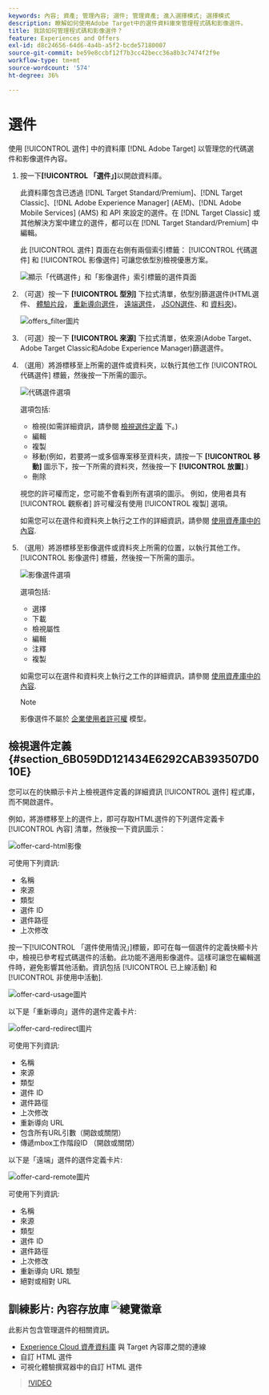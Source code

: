 ```yaml
---
keywords: 內容; 資產; 管理內容; 選件; 管理資產; 進入選擇模式; 選擇模式
description: 瞭解如何使用Adobe Target中的選件資料庫來管理程式碼和影像選件。
title: 我該如何管理程式碼和影像選件？
feature: Experiences and Offers
exl-id: d8c24656-64d6-4a4b-a5f2-bcde57180007
source-git-commit: be59e8ccbf12f7b3cc42becc36a8b3c7474f2f9e
workflow-type: tm+mt
source-wordcount: '574'
ht-degree: 36%

---
```


# 選件

使用 [!UICONTROL 選件] 中的資料庫 [!DNL Adobe Target] 以管理您的代碼選件和影像選件內容。

1. 按一下&#x200B;**[!UICONTROL 「選件」]**&#x200B;以開啟資料庫。

   此資料庫包含已透過 [!DNL Target Standard/Premium]、[!DNL Target Classic]、[!DNL Adobe Experience Manager] (AEM)、[!DNL Adobe Mobile Services] (AMS) 和 API 來設定的選件。在 [!DNL Target Classic] 或其他解決方案中建立的選件，都可以在 [!DNL Target Standard/Premium] 中編輯。

   此 [!UICONTROL 選件] 頁面在右側有兩個索引標籤： [!UICONTROL 代碼選件] 和 [!UICONTROL 影像選件] 可讓您依型別檢視優惠方案。

   ![顯示「代碼選件」和「影像選件」索引標籤的選件頁面](/help/main/c-experiences/c-manage-content/assets/offers-page.png)

1. （可選）按一下 **[!UICONTROL 型別]** 下拉式清單，依型別篩選選件(HTML選件、 [體驗片段](/help/main/c-experiences/c-manage-content/aem-experience-fragments.md)， [重新導向選件](/help/main/c-experiences/c-manage-content/offer-redirect.md)， [遠端選件](/help/main/c-experiences/c-manage-content/about-remote-offers.md)， [JSON選件](/help/main/c-experiences/c-manage-content/create-json-offer.md)、和 [資料夾](/help/main/c-experiences/c-manage-content/create-content-folder.md))。

   ![offers_filter圖片](assets/offers_filter.png)

1. （可選）按一下 **[!UICONTROL 來源]** 下拉式清單，依來源(Adobe Target、Adobe Target Classic和Adobe Experience Manager)篩選選件。

1. （選用）將游標移至上所需的選件或資料夾，以執行其他工作 [!UICONTROL 代碼選件] 標籤，然後按一下所需的圖示。

   ![代碼選件選項](assets/offer-picker-large.png)

   選項包括:

   * 檢視(如需詳細資訊，請參閱 [檢視選件定義](#section_6B059DD121434E6292CAB393507D010E) 下。)
   * 編輯
   * 複製
   * 移動(例如，若要將一或多個專案移至資料夾，請按一下 **[!UICONTROL 移動]** 圖示下，按一下所需的資料夾，然後按一下 **[!UICONTROL 放置]**.)
   * 刪除

   視您的許可權而定，您可能不會看到所有選項的圖示。 例如，使用者具有 [!UICONTROL 觀察者] 許可權沒有使用 [!UICONTROL 複製] 選項。

   如需您可以在選件和資料夾上執行之工作的詳細資訊，請參閱 [使用資產庫中的內容](/help/main/c-experiences/c-manage-content/assets-working.md).

1. （選用）將游標移至影像選件或資料夾上所需的位置，以執行其他工作。 [!UICONTROL 影像選件] 標籤，然後按一下所需的圖示。

   ![影像選件選項](/help/main/c-experiences/c-manage-content/assets/image-offers-icons.png)

   選項包括:

   * 選擇
   * 下載
   * 檢視屬性
   * 編輯
   * 注釋
   * 複製

   如需您可以在選件和資料夾上執行之工作的詳細資訊，請參閱 [使用資產庫中的內容](/help/main/c-experiences/c-manage-content/assets-working.md).

   >[!NOTE]
   >
   >影像選件不屬於 [企業使用者許可權](/help/main/administrating-target/c-user-management/property-channel/property-channel.md) 模型。


## 檢視選件定義 {#section_6B059DD121434E6292CAB393507D010E}

您可以在的快顯示卡片上檢視選件定義的詳細資訊 [!UICONTROL 選件] 程式庫，而不開啟選件。

例如，將游標移至上的選件上，即可存取HTML選件的下列選件定義卡 [!UICONTROL 內容] 清單，然後按一下資訊圖示：

![offer-card-html影像](assets/offer-card-html.png)

可使用下列資訊:

* 名稱
* 來源
* 類型
* 選件 ID
* 選件路徑
* 上次修改

按一下[!UICONTROL 「選件使用情況」]標籤，即可在每一個選件的定義快顯卡片中，檢視已參考程式碼選件的活動。此功能不適用影像選件。這樣可讓您在編輯選件時，避免影響其他活動。資訊包括 [!UICONTROL 已上線活動] 和 [!UICONTROL 非使用中活動].

![offer-card-usage圖片](assets/offer-card-usage.png)

以下是「重新導向」選件的選件定義卡片:

![offer-card-redirect圖片](assets/offer-card-redirect.png)

可使用下列資訊:

* 名稱
* 來源
* 類型
* 選件 ID
* 選件路徑
* 上次修改
* 重新導向 URL
* 包含所有URL引數（開啟或關閉）
* 傳遞mbox工作階段ID （開啟或關閉）

以下是「遠端」選件的選件定義卡片:

![offer-card-remote圖片](assets/offer-card-remote.png)

可使用下列資訊:

* 名稱
* 來源
* 類型
* 選件 ID
* 選件路徑
* 上次修改
* 重新導向 URL 類型
* 絕對或相對 URL

## 訓練影片: 內容存放庫 ![總覽徽章](/help/main/assets/overview.png)

此影片包含管理選件的相關資訊。

* [Experience Cloud 資產資料庫](https://experienceleague.adobe.com/docs/core-services/interface/assets/creative-cloud.html) 與 Target 內容庫之間的連線
* 自訂 HTML 選件
* 可視化體驗撰寫器中的自訂 HTML 選件

>[!VIDEO](https://video.tv.adobe.com/v/17387)
